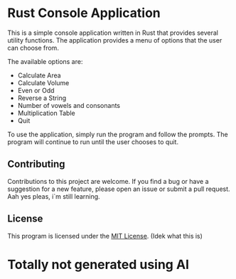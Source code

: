 # Rust Console Application

This is a simple console application written in Rust that provides several utility functions. The application provides a menu of options that the user can choose from.

The available options are:
- Calculate Area
- Calculate Volume
- Even or Odd
- Reverse a String
- Number of vowels and consonants
- Multiplication Table
- Quit

To use the application, simply run the program and follow the prompts. The program will continue to run until the user chooses to quit.

## Contributing

Contributions to this project are welcome. If you find a bug or have a suggestion for a new feature, please open an issue or submit a pull request.
Aah yes pleas, i`m still learning.

## License

This program is licensed under the [MIT License](https://opensource.org/licenses/MIT). (Idek what this is)

# Totally not generated using AI

